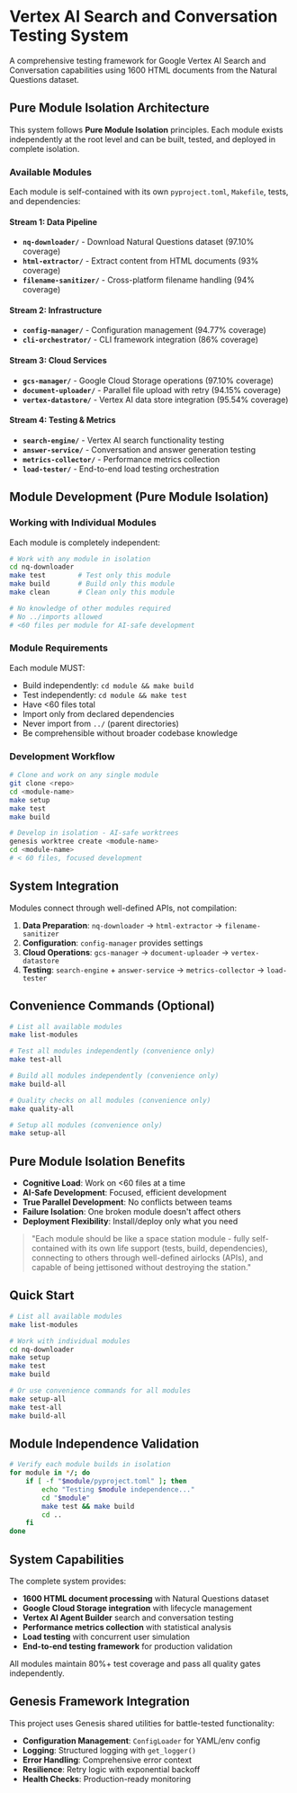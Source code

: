 # Vertex AI Search and Conversation Testing System

A comprehensive testing framework for Google Vertex AI Search and Conversation capabilities using 1600 HTML documents from the Natural Questions dataset.

## Pure Module Isolation Architecture

This system follows **Pure Module Isolation** principles. Each module exists independently at the root level and can be built, tested, and deployed in complete isolation.

### Available Modules

Each module is self-contained with its own `pyproject.toml`, `Makefile`, tests, and dependencies:

#### Stream 1: Data Pipeline
- **`nq-downloader/`** - Download Natural Questions dataset (97.10% coverage)
- **`html-extractor/`** - Extract content from HTML documents (93% coverage)
- **`filename-sanitizer/`** - Cross-platform filename handling (94% coverage)

#### Stream 2: Infrastructure
- **`config-manager/`** - Configuration management (94.77% coverage)
- **`cli-orchestrator/`** - CLI framework integration (86% coverage)

#### Stream 3: Cloud Services
- **`gcs-manager/`** - Google Cloud Storage operations (97.10% coverage)
- **`document-uploader/`** - Parallel file upload with retry (94.15% coverage)
- **`vertex-datastore/`** - Vertex AI data store integration (95.54% coverage)

#### Stream 4: Testing & Metrics
- **`search-engine/`** - Vertex AI search functionality testing
- **`answer-service/`** - Conversation and answer generation testing
- **`metrics-collector/`** - Performance metrics collection
- **`load-tester/`** - End-to-end load testing orchestration

## Module Development (Pure Module Isolation)

### Working with Individual Modules

Each module is completely independent:

```bash
# Work with any module in isolation
cd nq-downloader
make test        # Test only this module
make build       # Build only this module
make clean       # Clean only this module

# No knowledge of other modules required
# No ../imports allowed
# <60 files per module for AI-safe development
```

### Module Requirements

Each module MUST:
- Build independently: `cd module && make build`
- Test independently: `cd module && make test`
- Have <60 files total
- Import only from declared dependencies
- Never import from `../` (parent directories)
- Be comprehensible without broader codebase knowledge

### Development Workflow

```bash
# Clone and work on any single module
git clone <repo>
cd <module-name>
make setup
make test
make build

# Develop in isolation - AI-safe worktrees
genesis worktree create <module-name>
cd <module-name>
# < 60 files, focused development
```

## System Integration

Modules connect through well-defined APIs, not compilation:

1. **Data Preparation**: `nq-downloader` → `html-extractor` → `filename-sanitizer`
2. **Configuration**: `config-manager` provides settings
3. **Cloud Operations**: `gcs-manager` → `document-uploader` → `vertex-datastore`
4. **Testing**: `search-engine` + `answer-service` → `metrics-collector` → `load-tester`

## Convenience Commands (Optional)

```bash
# List all available modules
make list-modules

# Test all modules independently (convenience only)
make test-all

# Build all modules independently (convenience only)
make build-all

# Quality checks on all modules (convenience only)
make quality-all

# Setup all modules (convenience only)
make setup-all
```

## Pure Module Isolation Benefits

- **Cognitive Load**: Work on <60 files at a time
- **AI-Safe Development**: Focused, efficient development
- **True Parallel Development**: No conflicts between teams
- **Failure Isolation**: One broken module doesn't affect others
- **Deployment Flexibility**: Install/deploy only what you need

> "Each module should be like a space station module - fully self-contained with its own life support (tests, build, dependencies), connecting to others through well-defined airlocks (APIs), and capable of being jettisoned without destroying the station."

## Quick Start

```bash
# List all available modules
make list-modules

# Work with individual modules
cd nq-downloader
make setup
make test
make build

# Or use convenience commands for all modules
make setup-all
make test-all
make build-all
```

## Module Independence Validation

```bash
# Verify each module builds in isolation
for module in */; do
    if [ -f "$module/pyproject.toml" ]; then
        echo "Testing $module independence..."
        cd "$module"
        make test && make build
        cd ..
    fi
done
```

## System Capabilities

The complete system provides:
- **1600 HTML document processing** with Natural Questions dataset
- **Google Cloud Storage integration** with lifecycle management
- **Vertex AI Agent Builder** search and conversation testing
- **Performance metrics collection** with statistical analysis
- **Load testing** with concurrent user simulation
- **End-to-end testing framework** for production validation

All modules maintain 80%+ test coverage and pass all quality gates independently.

## Genesis Framework Integration

This project uses Genesis shared utilities for battle-tested functionality:
- **Configuration Management**: `ConfigLoader` for YAML/env config
- **Logging**: Structured logging with `get_logger()`
- **Error Handling**: Comprehensive error context
- **Resilience**: Retry logic with exponential backoff
- **Health Checks**: Production-ready monitoring
